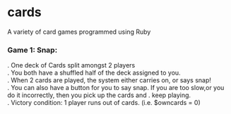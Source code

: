 # cards
A variety of card games programmed using Ruby



### Game 1: Snap: 
. One deck of Cards split amongst 2 players <br>
. You both have a shuffled half of the deck assigned to you. <br>
. When 2 cards are played, the system either carries on, or says snap! <br>
. You can also have a button for you to say snap. If you are too slow,or you do it incorrectly, then you pick up the cards and . keep playing. <br>
. Victory condition: 1 player runs out of cards. (i.e. $owncards = 0) <br>
